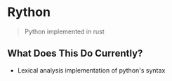 # Rython
> Python implemented in rust

What Does This Do **Currently**?
---
- Lexical analysis implementation of python's syntax